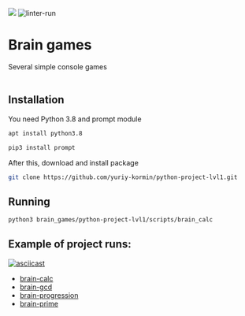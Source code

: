 <a href="https://codeclimate.com/github/yuriy-kormin/python-project-lvl1/maintainability"><img src="https://api.codeclimate.com/v1/badges/5e7bda007d52003e2d00/maintainability" /></a>
![linter-run](https://github.com/yuriy-kormin/python-project-lvl1/actions/workflows/linter-run.yml/badge.svg)

# Brain games
Several simple console games
<br><br>


## Installation
You need Python 3.8 and prompt module
```bash
apt install python3.8
```
```bash
pip3 install prompt
```
After this, download and install package
```bash
git clone https://github.com/yuriy-kormin/python-project-lvl1.git
```

## Running
```bash
python3 brain_games/python-project-lvl1/scripts/brain_calc
```
## Example of project runs: 
[![asciicast](https://asciinema.org/a/t0cg6UqPAucs1U7EqDrU4JRjz.svg)](https://asciinema.org/a/t0cg6UqPAucs1U7EqDrU4JRjz)
<ul>
    <li><a href ="https://asciinema.org/a/yXU65Tae5oUFJfQxeanG2D9mO">brain-calc</a></li>
    <li><a href ="https://asciinema.org/a/AsTYWKeMuD331jRarrcinkGHl">brain-gcd</a></li>
    <li><a href ="https://asciinema.org/a/x1cpPnPtlbVCP4hozfj2Gp53r">brain-progression</a></li>
    <li><a href ="https://asciinema.org/a/DqRS1Z8Ew0cxXXzHjtGj4ii2U">brain-prime</a></li>
</ul>